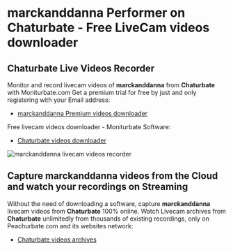 # marckanddanna Performer on Chaturbate - Free LiveCam videos downloader

## Chaturbate Live Videos Recorder

Monitor and record livecam videos of **marckanddanna** from **Chaturbate** with Moniturbate.com
Get a premium trial for free by just and only registering with your Email address:
* [marckanddanna Premium videos downloader](https://moniturbate.com/request-demo-licence-key.html)

Free livecam videos downloader - Moniturbate Software:
* [Chaturbate videos downloader](https://moniturbate.com/moniturbate-download-software.html)

![marckanddanna livecam videos recorder](https://peachurnet.com/templates/moniturbate-software.png)


## Capture marckanddanna videos from the Cloud and watch your recordings on Streaming

Without the need of downloading a software, capture **marckanddanna** livecam videos from **Chaturbate** 100% online.
Watch Livecam archives from **Chaturbate** unlimitedly from thousands of existing recordings, only on Peachurbate.com and its websites network:
* [Chaturbate videos archives](https://peachurnet.com/)